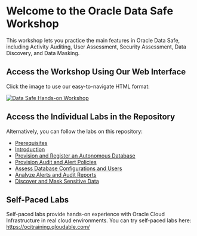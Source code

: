 # Welcome to the Oracle Data Safe Workshop

This workshop lets you practice the main features in Oracle Data Safe, including Activity Auditing, User Assessment, Security Assessment, Data Discovery, and Data Masking.

## Access the Workshop Using Our Web Interface

Click the image to use our easy-to-navigate HTML format:

[![Data Safe Hands-on Workshop](./images/data-safe-hol.png " ")](https://oracle.github.io/learning-library/data-management-library/security/data-safe/workshop)

## Access the Individual Labs in the Repository

Alternatively, you can follow the labs on this repository:

- [Prerequisites](./workshops/customertenancy/prerequisites-for-the-customer-tenancy.md)
- [Introduction](./introduction/introduction.md)
- [Provision and Register an Autonomous Database](./provision-register-autonomous-database/provision-register-autonomous-database.md)
- [Provision Audit and Alert Policies](./provision-audit-alert-policies/provision-audit-alert-policies.md)
- [Assess Database Configurations and Users](./assess-database-configurations-users/assess-database-configurations-users.md)
- [Analyze Alerts and Audit Reports](./analyze-alerts-audit-reports/analyze-alerts-audit-reports.md)
- [Discover and Mask Sensitive Data](./discover-mask-sensitive-data/discover-mask-sensitive-data.md)


## Self-Paced Labs

Self-paced labs provide hands-on experience with Oracle Cloud Infrastructure in real cloud environments. You can try self-paced labs here: https://ocitraining.qloudable.com/
